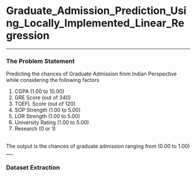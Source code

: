 # Graduate_Admission_Prediction_Using_Locally_Implemented_Linear_Regression
___
<h3>The Problem Statement</h3> 
Predicting the chances of Graduate Admission from Indian Perspective while considering the following factors
<ol>
<li>CGPA (1.00 to 10.00)</li>
<li>GRE Score (out of 340)</li>
<li>TOEFL Score (out of 120)</li>
<li>SOP Strength (1.00 to 5.00)</li>
<li>LOR Strength (1.00 to 5.00)</li>
<li>University Rating (1.00 to 5.00)</li>
<li>Research (0 or 1)</li>
</ol>
</br>The output is the chances of graduate admission ranging from (0.00 to 1.00)
___
<h3>Dataset Extraction</h3>
